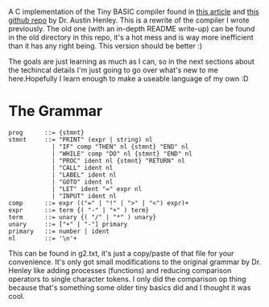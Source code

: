 A C implementation of the Tiny BASIC compiler found in [this article](http://web.eecs.utk.edu/~azh/blog/teenytinycompiler1.html) and [this github repo](https://github.com/AZHenley/teenytinycompiler) by Dr. Austin Henley. This is a rewrite of the compiler I wrote previously. The old one (with an in-depth README write-up) can be found in the old directory in this repo, it's a hot mess and is way more inefficient than it has any right being. This version should be better :)

The goals are just learning as much as I can, so in the next sections about the techincal details I'm just going to go over what's new to me here.Hopefully I learn enough to make a useable language of my own :D

# The Grammar
```
prog      ::= {stmnt}
stmnt     ::= "PRINT" (expr | string) nl
            | "IF" comp "THEN" nl {stmnt} "END" nl
            | "WHILE" comp "DO" nl {stmnt} "END" nl
            | "PROC" ident nl {stmnt} "RETURN" nl
            | "CALL" ident nl
            | "LABEL" ident nl
            | "GOTO" ident nl
            | "LET" ident "=" expr nl
            | "INPUT" ident nl
comp      ::= expr (("=" | "!" | ">" | "<") expr)+
expr      ::= term {( "-" | "+" ) term}
term      ::= unary {( "/" | "*" ) unary}
unary     ::= ["+" | "-"] primary
primary   ::= number | ident
nl        ::= '\n'+
```
This can be found in g2.txt, it's just a copy/paste of that file for your convenience. It's only got small modifications to the original grammar by Dr. Henley like adding processes (functions) and reducing comparison operators to single character tokens. I only did the comparison op thing because that's something some older tiny basics did and I thought it was cool.

